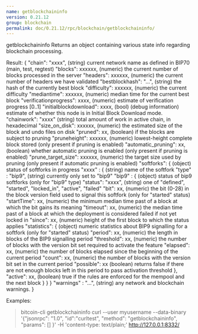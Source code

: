 ```yaml
---
name: getblockchaininfo
version: 0.21.12
group: blockchain
permalink: doc/0.21.12/rpc/blockchain/getblockchaininfo/
---
```


getblockchaininfo
Returns an object containing various state info regarding blockchain processing.

Result:
{
  "chain": "xxxx",            (string) current network name as defined in BIP70 (main, test, regtest)
  "blocks": xxxxxx,             (numeric) the current number of blocks processed in the server
  "headers": xxxxxx,            (numeric) the current number of headers we have validated
  "bestblockhash": "...",     (string) the hash of the currently best block
  "difficulty": xxxxxx,         (numeric) the current difficulty
  "mediantime": xxxxxx,         (numeric) median time for the current best block
  "verificationprogress": xxxx, (numeric) estimate of verification progress [0..1]
  "initialblockdownload": xxxx, (bool) (debug information) estimate of whether this node is in Initial Block Download mode.
  "chainwork": "xxxx"         (string) total amount of work in active chain, in hexadecimal
  "size_on_disk": xxxxxx,       (numeric) the estimated size of the block and undo files on disk
  "pruned": xx,                 (boolean) if the blocks are subject to pruning
  "pruneheight": xxxxxx,        (numeric) lowest-height complete block stored (only present if pruning is enabled)
  "automatic_pruning": xx,      (boolean) whether automatic pruning is enabled (only present if pruning is enabled)
  "prune_target_size": xxxxxx,  (numeric) the target size used by pruning (only present if automatic pruning is enabled)
  "softforks": {                (object) status of softforks in progress
    "xxxx" : {                  (string) name of the softfork
      "type" : "bip9",        (string) currently only set to "bip9"
      "bip9" : {                (object) status of bip9 softforks (only for "bip9" type)
        "status": "xxxx",     (string) one of "defined", "started", "locked_in", "active", "failed"
        "bit": xx,              (numeric) the bit (0-28) in the block version field used to signal this softfork (only for "started" status)
        "startTime": xx,        (numeric) the minimum median time past of a block at which the bit gains its meaning
        "timeout": xx,          (numeric) the median time past of a block at which the deployment is considered failed if not yet locked in
        "since": xx,            (numeric) height of the first block to which the status applies
        "statistics": {         (object) numeric statistics about BIP9 signalling for a softfork (only for "started" status)
          "period": xx,         (numeric) the length in blocks of the BIP9 signalling period 
          "threshold": xx,      (numeric) the number of blocks with the version bit set required to activate the feature 
          "elapsed": xx,        (numeric) the number of blocks elapsed since the beginning of the current period 
          "count": xx,          (numeric) the number of blocks with the version bit set in the current period 
          "possible": xx        (boolean) returns false if there are not enough blocks left in this period to pass activation threshold
        },
        "active": xx,           (boolean) true if the rules are enforced for the mempool and the next block
      }
    }
  }
  "warnings" : "...",           (string) any network and blockchain warnings.
}

Examples:
> bitcoin-cli getblockchaininfo 
> curl --user myusername --data-binary '{"jsonrpc": "1.0", "id":"curltest", "method": "getblockchaininfo", "params": [] }' -H 'content-type: text/plain;' http://127.0.0.1:8332/


